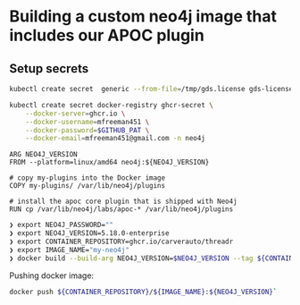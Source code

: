 # Building a custom neo4j image that includes our APOC plugin

## Setup secrets

```bash
kubectl create secret  generic --from-file=/tmp/gds.license gds-license -n neo4j
```

```bash
kubectl create secret docker-registry ghcr-secret \
    --docker-server=ghcr.io \
    --docker-username=mfreeman451 \
    --docker-password=$GITHUB_PAT \
    --docker-email=mfreeman451@gmail.com -n neo4j
```


```docker
ARG NEO4J_VERSION
FROM --platform=linux/amd64 neo4j:${NEO4J_VERSION}

# copy my-plugins into the Docker image
COPY my-plugins/ /var/lib/neo4j/plugins

# install the apoc core plugin that is shipped with Neo4j
RUN cp /var/lib/neo4j/labs/apoc-* /var/lib/neo4j/plugins
```

```bash
❯ export NEO4J_PASSWORD=""
❯ export NEO4J_VERSION=5.18.0-enterprise
❯ export CONTAINER_REPOSITORY=ghcr.io/carverauto/threadr
❯ export IMAGE_NAME="my-neo4j"
❯ docker build --build-arg NEO4J_VERSION=$NEO4J_VERSION --tag ${CONTAINER_REPOSITORY}/${IMAGE_NAME}:${NEO4J_VERSION} .
```

Pushing docker image:

```bash
docker push ${CONTAINER_REPOSITORY}/${IMAGE_NAME}:${NEO4J_VERSION}`
```
